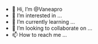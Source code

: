 - 👋 Hi, I’m @Vaneapro
- 👀 I’m interested in ...
- 🌱 I’m currently learning ...
- 💞️ I’m looking to collaborate on ...
- 📫 How to reach me ...

<!---
Vaneapro/Vaneapro is a ✨ special ✨ repository because its `README.md` (this file) appears on your GitHub profile.
You can click the Preview link to take a look at your changes.
--->
